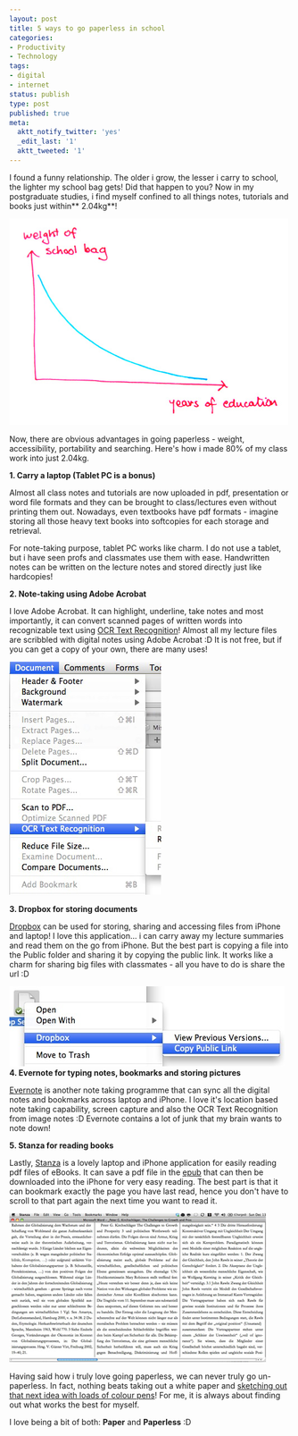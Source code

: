 ```yaml
---
layout: post
title: 5 ways to go paperless in school
categories:
- Productivity
- Technology
tags:
- digital
- internet
status: publish
type: post
published: true
meta:
  aktt_notify_twitter: 'yes'
  _edit_last: '1'
  aktt_tweeted: '1'
---
```

I found a funny relationship. The older i grow, the lesser i carry to school, the lighter my school bag gets! Did that happen to you? Now in my postgraduate studies, i find myself confined to all things notes, tutorials and books just within** 2.04kg**!

![](/img/paperless-graph.jpg)

Now, there are obvious advantages in going paperless - weight, accessibility, portability and searching. Here's how i made 80% of my class work into just 2.04kg.
 
 **1. Carry a laptop (Tablet PC is a bonus)**
 
 Almost all class notes and tutorials are now uploaded in pdf, presentation or word file formats and they can be brought to class/lectures even without printing them out. Nowadays, even textbooks have pdf formats - imagine storing all those heavy text books into softcopies for each storage and retrieval.
 
 For note-taking purpose, tablet PC works like charm. I do not use a tablet, but i have seen profs and classmates use them with ease. Handwritten notes can be written on the lecture notes and stored directly just like hardcopies!
 
 **2. Note-taking using Adobe Acrobat**
 
 I love Adobe Acrobat. It can highlight, underline, take notes and most importantly, it can convert scanned pages of written words into recognizable text using [OCR Text Recognition](http://en.wikipedia.org/wiki/Optical_character_recognition)! Almost all my lecture files are scribbled with digital notes using Adobe Acrobat :D It is not free, but if you can get a copy of your own, there are many uses!

![](/img/ocrAcrobat.jpg)

**3. Dropbox for storing documents**
 
 [Dropbox](https://www.dropbox.com) can be used for storing, sharing and accessing files from iPhone and laptop! I love this application... i can carry away my lecture summaries and read them on the go from iPhone. But the best part is copying a file into the Public folder and sharing it by copying the public link. It works like a charm for sharing big files with classmates - all you have to do is share the url :D
 
 ![dropbox-url](/img/dropbox-url.jpg "dropbox-url") **4. Evernote for typing notes, bookmarks and storing pictures**
 
 [Evernote](http://www.evernote.com/) is another note taking programme that can sync all the digital notes and bookmarks across laptop and iPhone. I love it's location based note taking capability, screen capture and also the OCR Text Recognition from image notes :D Evernote contains a lot of junk that my brain wants to note down!
 
 **5. Stanza for reading books**
 
 Lastly, [Stanza](http://www.lexcycle.com/) is a lovely laptop and iPhone application for easily reading pdf files of eBooks. It can save a pdf file in the [epub](http://en.wikipedia.org/wiki/EPUB) that can then be downloaded into the iPhone for very easy reading. The best part is that it can bookmark exactly the page you have last read, hence you don't have to scroll to that part again the next time you want to read it.

![](/img/epub-format.jpg)

Having said how i truly love going paperless, we can never truly go un-paperless. In fact, nothing beats taking out a white paper and [sketching out that next idea with loads of colour pens](/stationery/)! For me, it is always about finding out what works the best for myself.
 
 I love being a bit of both: **Paper** and **Paperless** :D
